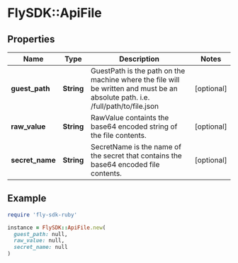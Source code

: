 # FlySDK::ApiFile

## Properties

| Name | Type | Description | Notes |
| ---- | ---- | ----------- | ----- |
| **guest_path** | **String** | GuestPath is the path on the machine where the file will be written and must be an absolute path. i.e. /full/path/to/file.json | [optional] |
| **raw_value** | **String** | RawValue containts the base64 encoded string of the file contents. | [optional] |
| **secret_name** | **String** | SecretName is the name of the secret that contains the base64 encoded file contents. | [optional] |

## Example

```ruby
require 'fly-sdk-ruby'

instance = FlySDK::ApiFile.new(
  guest_path: null,
  raw_value: null,
  secret_name: null
)
```

